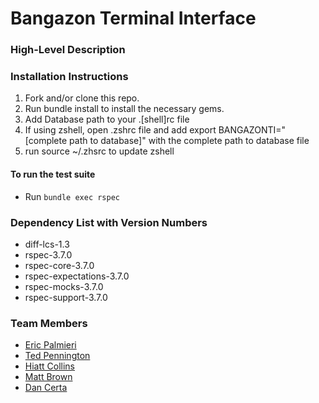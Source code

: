 # Bangazon Terminal Interface

### High-Level Description

### Installation Instructions
1. Fork and/or clone this repo.
1. Run bundle install to install the necessary gems.
1. Add Database path to your .[shell]rc file
  2. If using zshell, open .zshrc file and add export BANGAZONTI="[complete path to database]" with the complete path to database file
  2. run source ~/.zhsrc to update zshell

#### To run the test suite
* Run `bundle exec rspec`

### Dependency List with Version Numbers
* diff-lcs-1.3
* rspec-3.7.0
* rspec-core-3.7.0
* rspec-expectations-3.7.0
* rspec-mocks-3.7.0
* rspec-support-3.7.0

### Team Members
* [Eric Palmieri](https://github.com/palmierie)
* [Ted Pennington](https://github.com/tedpennington)
* [Hiatt Collins](https://github.com/hiattcollins)
* [Matt Brown](https://github.com/mtallentb)
* [Dan Certa](https://github.com/daniel-certa-1228)
